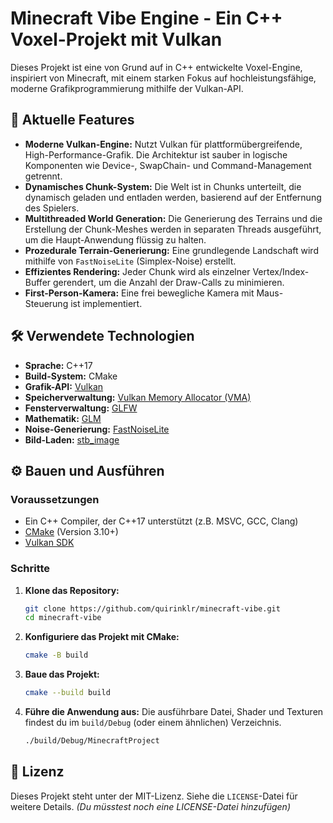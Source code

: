 # Minecraft Vibe Engine - Ein C++ Voxel-Projekt mit Vulkan

Dieses Projekt ist eine von Grund auf in C++ entwickelte Voxel-Engine, inspiriert von Minecraft, mit einem starken Fokus auf hochleistungsfähige, moderne Grafikprogrammierung mithilfe der Vulkan-API.

## 🚀 Aktuelle Features

*   **Moderne Vulkan-Engine:** Nutzt Vulkan für plattformübergreifende, High-Performance-Grafik. Die Architektur ist sauber in logische Komponenten wie Device-, SwapChain- und Command-Management getrennt.
*   **Dynamisches Chunk-System:** Die Welt ist in Chunks unterteilt, die dynamisch geladen und entladen werden, basierend auf der Entfernung des Spielers.
*   **Multithreaded World Generation:** Die Generierung des Terrains und die Erstellung der Chunk-Meshes werden in separaten Threads ausgeführt, um die Haupt-Anwendung flüssig zu halten.
*   **Prozedurale Terrain-Generierung:** Eine grundlegende Landschaft wird mithilfe von `FastNoiseLite` (Simplex-Noise) erstellt.
*   **Effizientes Rendering:** Jeder Chunk wird als einzelner Vertex/Index-Buffer gerendert, um die Anzahl der Draw-Calls zu minimieren.
*   **First-Person-Kamera:** Eine frei bewegliche Kamera mit Maus-Steuerung ist implementiert.

## 🛠️ Verwendete Technologien

*   **Sprache:** C++17
*   **Build-System:** CMake
*   **Grafik-API:** [Vulkan](https://www.vulkan.org/)
*   **Speicherverwaltung:** [Vulkan Memory Allocator (VMA)](https://github.com/GPUOpen-LibrariesAndSDKs/VulkanMemoryAllocator)
*   **Fensterverwaltung:** [GLFW](https://www.glfw.org/)
*   **Mathematik:** [GLM](https://github.com/g-truc/glm)
*   **Noise-Generierung:** [FastNoiseLite](https://github.com/Auburn/FastNoiseLite)
*   **Bild-Laden:** [stb_image](https://github.com/nothings/stb)

## ⚙️ Bauen und Ausführen

### Voraussetzungen

*   Ein C++ Compiler, der C++17 unterstützt (z.B. MSVC, GCC, Clang)
*   [CMake](https://cmake.org/download/) (Version 3.10+)
*   [Vulkan SDK](https://vulkan.lunarg.com/sdk/home)

### Schritte

1.  **Klone das Repository:**
    ```bash
    git clone https://github.com/quirinklr/minecraft-vibe.git
    cd minecraft-vibe
    ```

2.  **Konfiguriere das Projekt mit CMake:**
    ```bash
    cmake -B build
    ```

3.  **Baue das Projekt:**
    ```bash
    cmake --build build
    ```

4.  **Führe die Anwendung aus:**
    Die ausführbare Datei, Shader und Texturen findest du im `build/Debug` (oder einem ähnlichen) Verzeichnis.
    ```bash
    ./build/Debug/MinecraftProject
    ```

## 📄 Lizenz

Dieses Projekt steht unter der MIT-Lizenz. Siehe die `LICENSE`-Datei für weitere Details. *(Du müsstest noch eine LICENSE-Datei hinzufügen)*
